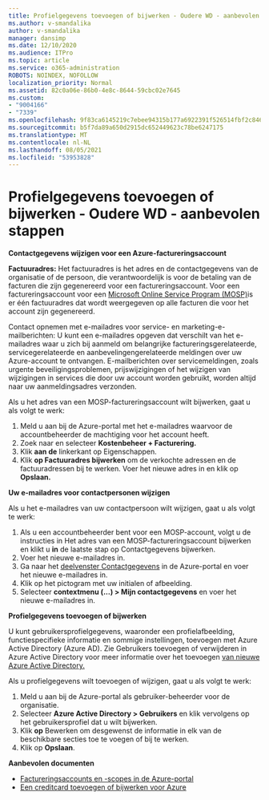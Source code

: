 ```yaml
---
title: Profielgegevens toevoegen of bijwerken - Oudere WD - aanbevolen stappen
ms.author: v-smandalika
author: v-smandalika
manager: dansimp
ms.date: 12/10/2020
ms.audience: ITPro
ms.topic: article
ms.service: o365-administration
ROBOTS: NOINDEX, NOFOLLOW
localization_priority: Normal
ms.assetid: 82c0a06e-86b0-4e8c-8644-59cbc02e7645
ms.custom:
- "9004166"
- "7339"
ms.openlocfilehash: 9f83ca6145219c7ebee94315b177a6922391f526514fbf2c846f9a26a44228ba
ms.sourcegitcommit: b5f7da89a650d2915dc652449623c78be6247175
ms.translationtype: MT
ms.contentlocale: nl-NL
ms.lasthandoff: 08/05/2021
ms.locfileid: "53953828"
---
```

# <a name="add-or-update-profile-information---legacy-wd---recommended-steps"></a>Profielgegevens toevoegen of bijwerken - Oudere WD - aanbevolen stappen

**Contactgegevens wijzigen voor een Azure-factureringsaccount**

**Factuuradres:** Het factuuradres is het adres en de contactgegevens van de organisatie of de persoon, die verantwoordelijk is voor de betaling van de facturen die zijn gegenereerd voor een factureringsaccount. Voor een factureringsaccount voor een [Microsoft Online Service Program (MOSP)](https://docs.microsoft.com/azure/cost-management-billing/manage/change-azure-account-profile#update-an-mosp-billing-account-address)is er één factuuradres dat wordt weergegeven op alle facturen die voor het account zijn gegenereerd.

Contact opnemen met e-mailadres voor [](https://docs.microsoft.com/azure/cost-management-billing/manage/change-azure-account-profile#change-your-contact-email-address) service- en marketing-e-mailberichten: U kunt een e-mailadres opgeven dat verschilt van het e-mailadres waar u zich bij aanmeld om belangrijke factureringsgerelateerde, servicegerelateerde en aanbevelingengerelateerde meldingen over uw Azure-account te ontvangen.  E-mailberichten over servicemeldingen, zoals urgente beveiligingsproblemen, prijswijzigingen of het wijzigen van wijzigingen in services die door uw account worden gebruikt, worden altijd naar uw aanmeldingsadres verzonden.

Als u het adres van een MOSP-factureringsaccount wilt bijwerken, gaat u als volgt te werk:
1. Meld u aan bij de Azure-portal met het e-mailadres waarvoor de accountbeheerder de machtiging voor het account heeft.
2. Zoek naar en selecteer **Kostenbeheer + Facturering.** 
3. Klik **aan de** linkerkant op Eigenschappen. 
4. Klik **op Factuuradres bijwerken** om de verkochte adressen en de factuuradressen bij te werken. Voer het nieuwe adres in en klik op **Opslaan.**

**Uw e-mailadres voor contactpersonen wijzigen** 

Als u het e-mailadres van uw contactpersoon wilt wijzigen, gaat u als volgt te werk:
1. Als u een accountbeheerder bent voor een MOSP-account, volgt u de instructies in Het adres van een MOSP-factureringsaccount bijwerken en klikt u **in** de laatste stap op Contactgegevens bijwerken. [](https://docs.microsoft.com/azure/cost-management-billing/manage/change-azure-account-profile#update-an-mosp-billing-account-address) 
2. Voer het nieuwe e-mailadres in. 
3. Ga naar het [deelvenster Contactgegevens](https://ms.portal.azure.com/) in de Azure-portal en voer het nieuwe e-mailadres in. 
4. Klik op het pictogram met uw initialen of afbeelding. 
5. Selecteer **contextmenu (...) > Mijn contactgegevens** en voer het nieuwe e-mailadres in.

**Profielgegevens toevoegen of bijwerken**

U kunt gebruikersprofielgegevens, waaronder een profielafbeelding, functiespecifieke informatie en sommige instellingen, toevoegen met Azure Active Directory (Azure AD). Zie Gebruikers toevoegen of verwijderen in Azure Active Directory voor meer informatie over het toevoegen [van nieuwe Azure Active Directory.](https://docs.microsoft.com/azure/active-directory/fundamentals/add-users-azure-active-directory)

Als u profielgegevens wilt toevoegen of wijzigen, gaat u als volgt te werk:

1. Meld u aan bij de Azure-portal als gebruiker-beheerder voor de organisatie.
2. Selecteer **Azure Active Directory > Gebruikers** en klik vervolgens op het gebruikersprofiel dat u wilt bijwerken. 
3. Klik **op** Bewerken om desgewenst de informatie in elk van de beschikbare secties toe te voegen of bij te werken. 
4. Klik op **Opslaan**.

**Aanbevolen documenten**

- [Factureringsaccounts en -scopes in de Azure-portal](https://docs.microsoft.com/azure/cost-management-billing/manage/view-all-accounts) 
- [Een creditcard toevoegen of bijwerken voor Azure](https://docs.microsoft.com/azure/cost-management-billing/manage/change-credit-card)


